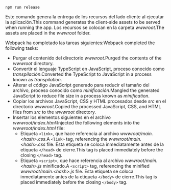 ```console
npm run release
```

<span data-ttu-id="59584-101">Este comando genera la entrega de los recursos del lado cliente al ejecutar la aplicación.</span><span class="sxs-lookup"><span data-stu-id="59584-101">This command generates the client-side assets to be served when running the app.</span></span> <span data-ttu-id="59584-102">Los recursos se colocan en la carpeta *wwwroot*.</span><span class="sxs-lookup"><span data-stu-id="59584-102">The assets are placed in the *wwwroot* folder.</span></span>

<span data-ttu-id="59584-103">Webpack ha completado las tareas siguientes:</span><span class="sxs-lookup"><span data-stu-id="59584-103">Webpack completed the following tasks:</span></span>

* <span data-ttu-id="59584-104">Purgar el contenido del directorio *wwwroot*.</span><span class="sxs-lookup"><span data-stu-id="59584-104">Purged the contents of the *wwwroot* directory.</span></span>
* <span data-ttu-id="59584-105">Convertir el lenguaje TypeScript en JavaScript, proceso conocido como *transpilación*.</span><span class="sxs-lookup"><span data-stu-id="59584-105">Converted the TypeScript to JavaScript in a process known as *transpilation*.</span></span>
* <span data-ttu-id="59584-106">Alterar el código JavaScript generado para reducir el tamaño del archivo, proceso conocido como *minificación*.</span><span class="sxs-lookup"><span data-stu-id="59584-106">Mangled the generated JavaScript to reduce file size in a process known as *minification*.</span></span>
* <span data-ttu-id="59584-107">Copiar los archivos JavaScript, CSS y HTML procesados desde *src* en el directorio *wwwroot*.</span><span class="sxs-lookup"><span data-stu-id="59584-107">Copied the processed JavaScript, CSS, and HTML files from *src* to the *wwwroot* directory.</span></span>
* <span data-ttu-id="59584-108">Insertar los elementos siguientes en el archivo *wwwroot/index.html*:</span><span class="sxs-lookup"><span data-stu-id="59584-108">Injected the following elements into the *wwwroot/index.html* file:</span></span>
  * <span data-ttu-id="59584-109">Etiqueta `<link>`, que hace referencia al archivo *wwwroot/main.\<hash\>.css*.</span><span class="sxs-lookup"><span data-stu-id="59584-109">A `<link>` tag, referencing the *wwwroot/main.\<hash\>.css* file.</span></span> <span data-ttu-id="59584-110">Esta etiqueta se coloca inmediatamente antes de la etiqueta `</head>` de cierre.</span><span class="sxs-lookup"><span data-stu-id="59584-110">This tag is placed immediately before the closing `</head>` tag.</span></span>
  * <span data-ttu-id="59584-111">Etiqueta `<script>`, que hace referencia al archivo *wwwroot/main.\<hash\>.js* minificado.</span><span class="sxs-lookup"><span data-stu-id="59584-111">A `<script>` tag, referencing the minified *wwwroot/main.\<hash\>.js* file.</span></span> <span data-ttu-id="59584-112">Esta etiqueta se coloca inmediatamente antes de la etiqueta `</body>` de cierre.</span><span class="sxs-lookup"><span data-stu-id="59584-112">This tag is placed immediately before the closing `</body>` tag.</span></span>